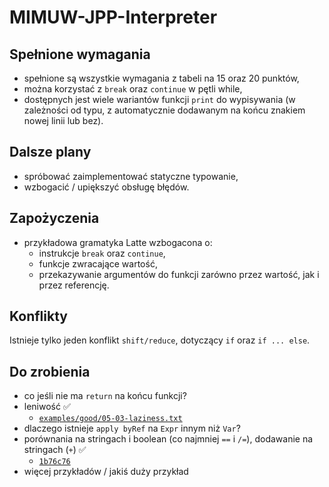 # MIMUW-JPP-Interpreter

## Spełnione wymagania
- spełnione są wszystkie wymagania z tabeli na 15 oraz 20 punktów,
- można korzystać z `break` oraz `continue` w pętli while,
- dostępnych jest wiele wariantów funkcji `print` do wypisywania (w zależności od typu, z automatycznie dodawanym na końcu znakiem nowej linii lub bez).

## Dalsze plany
- spróbować zaimplementować statyczne typowanie,
- wzbogacić / upiększyć obsługę błędów.

## Zapożyczenia
- przykładowa gramatyka Latte wzbogacona o:
  - instrukcje `break` oraz `continue`,
  - funkcje zwracające wartość,
  - przekazywanie argumentów do funkcji zarówno przez wartość, jak i przez referencję.

## Konflikty
Istnieje tylko jeden konflikt `shift/reduce`, dotyczący `if` oraz `if ... else`.

## Do zrobienia
- co jeśli nie ma `return` na końcu funkcji?
- leniwość :white_check_mark:
  - [`examples/good/05-03-laziness.txt`](https://github.com/SmolSir/MIMUW-JPP-Interpreter/blob/laziness-test/examples/good/05-03-laziness.txt)
- dlaczego istnieje `apply byRef` na `Expr` innym niż `Var`?
- porównania na stringach i boolean (co najmniej `==` i `/=`), dodawanie na stringach (`+`) :white_check_mark:
  - [`1b76c76`](https://github.com/SmolSir/MIMUW-JPP-Interpreter/pull/2/commits/1b76c768d849182966416fe447968a5865e1e89d)
- więcej przykładów / jakiś duży przykład

